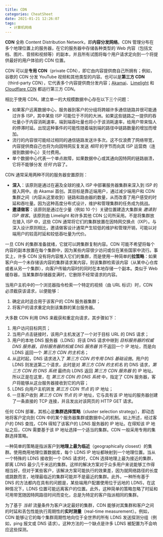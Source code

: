 ```yaml
---
title: CDN
categories: CheatSheet
date: 2021-01-21 12:26:07
tags:
  - 计算机网络
---
```


**CDN** 全称 Content Distribution Network，即**内容分发网络**。CDN 管理分布在多个地理位置上的服务器，在它的服务器中存储各种类型的 Web 内容（包括文档、图片、音频和视频等）的副本，并且所有试图将每个用户请求定向到一个将提供最好的用户体验的 CDN 位置。

CDN 可以是**专用 CDN**（private CDN），即它由内容提供商自己所拥有；例如，谷歌的 CDN 分发 YouTube 视频和其他类型的内容。也可以是**第三方 CDN**（third-party CDN），它代表多个内容提供商分发内容；[Akamai](https://www.akamai.com/cn/zh/)、[Limelight](https://www.limelight.com/) 和 [Cloudflare CDN](https://www.cloudflare.com/zh-cn/cdn) 都运行第三方 CDN。

<!-- more -->

相比于使用 CDN，建立单一的大规模数据中心存在以下三个问题：

- 如果客户远离数据中心，服务器到客户的分组将跨越许多通信链路并很可能通过许多 ISP，其中某些 ISP 可能位于不同的大洲。如果这些链路之一提供的吞吐量小于内容消耗速率，端到端吞吐量也将小于该消耗速率，给用户带来恼人的停滞时延。出现这种事件的可能性随着端到端的路径中链路数量的增加而增加。
- 流行的内容很可能经过相同的通信链路发送许多次。这不仅浪费了网络带宽，内容提供商自己也将为向因特网反复发送 *相同* 的字节而向其 ISP 运营商（连接到数据中心）支付费用。
- 单个数据中心代表一个单点故障，如果数据中心或其通向因特网的链路崩溃，它将不能够分发 *任何* 内容了。

CDN 通常采用两种不同的服务器安置原则：

- **深入**：该原则是通过在遍及全球的接入 ISP 中部署服务器集群来深入到 ISP 的接入网中。由 Akamai 首创。其目标是靠近端用户，通过减少端用户和 CDN 集群之间（内容从这里收到）链路和路由器的数量，从而改善了用户感受的时延和吞吐量。因为这种高度分布式设计，维护和管理集群的任务成为挑战。
- **邀请做客**：该原则是通过在少量（例如 10 个）关键位置建造大集群来 *邀请到 ISP 做客*。该原则由 Limelight 和许多其他 CDN 公司所采用。不是将集群放在接入 ISP 中，这些 CDN 通常将它们的集群放置在因特网交换点（IXP）。与深入设计原则相比，邀请做客设计通常产生较低的维护和管理开销，可能以对端用户的较高时延和较低吞吐量为代价。

一旦 CDN 的集群准备就绪，它就可以跨集群复制内容。CDN 可能不希望将每个内容的副本放置在每个集群中，因为某些内容很少访问或仅在某些国家中流行。事实上，许多 CDN 没有将内容推入它们的集群，而是使用一种简单的**拉策略**：如果客户向一个未存储该内容的集群请求某内容，则该集群检索该内容（从某中心仓库或者从另一个集群），向客户传输内容时的同时在本地存储一个副本。类似于 Web 缓存器，当某集群存储器变满时，它删除不经常请求的内容。

当用户主机中的一个浏览器指令检索一个特定的视频（由 URL 标识）时，CDN 必须截获该请求，以便能够：

1. 确定此时适合用于该客户的 CDN 服务器集群；
2. 将客户的请求重定向到该集群的某台服务器。

大多数 CDN 利用 DNS 来截获和重定向请求，其步骤如下：

1. 用户访问目标网页；
2. 当用户点击链接时，该用户主机发送了一个对于目标 URL 的 DNS 请求；
3. 用户的本地 DNS 服务器（LDNS）将该 DNS 请求中继到 *目标服务器的权威 DNS 服务器*，*目标服务器的权威 DNS 服务器* 并不返回一个 IP 地址，而是向 LDNS 返回一个 *第三方 CDN 的主机名*；
4. 从这时起，DNS 请求进入了 *第三方 CDN 的专用 DNS 基础设施*。用户的 LDNS 则发送第二个请求，此时是对 *第三方 CDN 的主机名* 的 DNS 请求，*第三方 CDN 的 DNS 系统* 最终向 LDNS 返回 *第三方 CDN 服务器* 的 IP 地址。所以正是在这里，在 *第三方 CDN 的 DNS 系统* 中，指定了 CDN 服务器，客户将能够从这台服务器接收到它的内容；
5. LDNS 向用户主机转发 *第三方 CDN 节点* 的 IP 地址；
6. 一旦客户收到 *第三方 CDN 节点* 的 IP 地址，它与具有该 IP 地址的服务器创建了一条直接的 TCP 连接，并且发出对该网页的 HTTP GET 请求。

任何 CDN 部署，其核心是**集群选择策略**（cluster selection strategy），即动态地将客户定向到 CDN 中的某个服务器集群或数据中心的机制。如上所述，经过客户的 DNS 查找，CDN 得知了该客户的 LDNS 服务器的 IP 地址。在得知该 IP 地址之后，CDN 需要基于该 IP 地址选择一个适当的集群。CDN 一般采用专用的集群选择策略。

一种简单的策略是指派客户到**地理上最为临近**（geographically closest）的集群。使用商用地理位置数据库，每个 LDNS IP 地址都映射到一个地理位置。当从一个特殊的 LDNS 接收到一个 DNS 请求时，CDN 选择地理上最为接近的集群，即离 LDNS 最少几千米远的集群。这样的解决方案对于众多用户来说能够工作得相当好。但对于某些客户，该解决方案可能执行的效果差，因为就网络路径的长度或跳数而言，地理最临近的集群可能并不是最近的集群。此外，一种所有基于 DNS 的方法都内在具有的问题是，某些端用户配置使用位于远地的 LDNS，在这种情况下，LDNS 位置可能远离客户的位置。此外，这种简单的策略忽略了时延和可用带宽随因特网路径时间而变化，总是为特定的客户指派相同的集群。

为了基于 *当前* 流量条件为客户决定最好的集群，CDN 能够对其集群和客户之间的时延和丢包性能执行周期性的**实时测量**（real-time measurement）。例如，CDN 能够让它的每个集群周期性地向位于全世界的所有 LDNS 发送探测分组（例如，ping 报文或 DNS 请求）。这种方法的一个缺点是许多 LDNS 被配置为不会响应这些探测。
